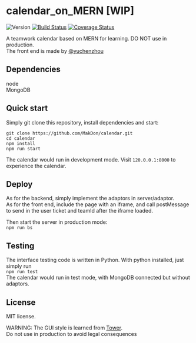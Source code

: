 # calendar_on_MERN \[WIP]

![Version][version-badge] [![Build Status][travis-badge]][travis-link] [![Coverage Status][coverage-badge]][coverage-link]

A teamwork calendar based on MERN for learning. DO NOT use in production.  
The front end is made by [@yuchenzhou](https://github.com/yuchenzhou)

## Dependencies

node  
MongoDB


## Quick start

Simply git clone this repository, install dependencies and start:
```
git clone https://github.com/MakDon/calendar.git  
cd calendar  
npm install  
npm run start
```
The calendar would run in development mode. Visit `120.0.0.1:8000` to experience the calendar.

## Deploy

As for the backend, simply implement the adaptors in server/adaptor.  
As for the front end, include the page with an iframe, and call postMessage to send in the user ticket and teamId after the iframe loaded.

Then start the server in production mode:  
`npm run bs`

## Testing

The interface testing code is written in Python. With python installed, just simply run  
`npm run test`  
The calendar would run in test mode, with MongoDB connected but without adaptors.

## License

MIT license.  

WARNING: The GUI style is learned from [Tower](https://tower.im/).   
Do not use in production to avoid legal consequences

[travis-badge]:    https://travis-ci.com/MakDon/calendar.svg?branch=master
[travis-link]:     https://travis-ci.com/MakDon/calendar
[version-badge]:   https://img.shields.io/badge/version-0.1.0-blue.svg
[coverage-badge]:  https://coveralls.io/repos/github/MakDon/calendar/badge.svg?branch=master
[coverage-link]:   https://coveralls.io/github/MakDon/calendar?branch=master
